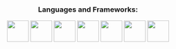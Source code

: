 <h3 align="center">Languages and Frameworks:</h3>

<p align="center">
  <img src="https://cdn.jsdelivr.net/gh/devicons/devicon/icons/javascript/javascript-original.svg" width="50"/>
  <img src="https://cdn.jsdelivr.net/gh/devicons/devicon/icons/typescript/typescript-original.svg" width="50"/>
  <img src="https://cdn.jsdelivr.net/gh/devicons/devicon/icons/html5/html5-original.svg" width="50"/>
  <img src="https://cdn.jsdelivr.net/gh/devicons/devicon/icons/css3/css3-original.svg" width="50"/>
  <img src="https://cdn.jsdelivr.net/gh/devicons/devicon/icons/sass/sass-original.svg" width="50"/>
  <img src="https://cdn.jsdelivr.net/gh/devicons/devicon/icons/spring/spring-original.svg" width="50"/>
  <img src="https://cdn.jsdelivr.net/gh/devicons/devicon/icons/java/java-original.svg" width="50"/>
</p>

